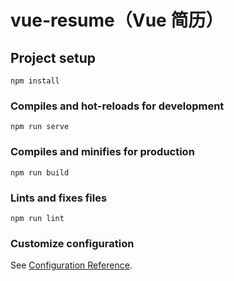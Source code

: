<!--
 * @Author: Shu Binqi
 * @Date: 2023-03-21 15:16:10
 * @LastEditors: Shu Binqi
 * @LastEditTime: 2023-03-21 15:21:43
 * @Description: Vue 简历
 * @Version: 1.0.0
 * @FilePath: \pcc-webd:\BaiduSyncdisk\Git\vue-resume\README.md
-->

# vue-resume（Vue 简历）

## Project setup

```
npm install
```

### Compiles and hot-reloads for development

```
npm run serve
```

### Compiles and minifies for production

```
npm run build
```

### Lints and fixes files

```
npm run lint
```

### Customize configuration

See [Configuration Reference](https://cli.vuejs.org/config/).
